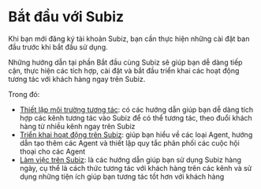 # Bắt đầu với Subiz

Khi bạn mới đăng ký tài khoản Subiz, bạn cần thực hiện những cài đặt ban đầu trước khi bắt đầu sử dụng.

Những hướng dẫn tại phần Bắt đầu cùng Subiz sẽ giúp bạn dễ dàng tiếp cận, thực hiện các tích hợp, cài đặt và bắt đầu triển khai các hoạt động tương tác với khách hàng ngay trên Subiz.

Trong đó:

* [Thiết lập môi trường tương tác](https://help.subiz.com/bat-dau-voi-subiz/thiet-lap-moi-truong-tuong-tac): có các hướng dẫn giúp bạn dễ dàng tích hợp các kênh tương tác vào Subiz để có thể tương tác, theo đuổi khách hàng từ nhiều kênh ngay trên Subiz
* [Triển khai hoạt động trên Subiz](https://help.subiz.com/bat-dau-voi-subiz/untitled): giúp bạn hiểu về các loại Agent, hướng dẫn tạo thêm các Agent và thiết lập quy tắc phân phối các cuộc hội thoại cho các Agent
* [Làm việc trên Subiz](https://help.subiz.com/bat-dau-voi-subiz/lam-viec-tren-subiz): là các hướng dẫn giúp bạn sử dụng Subiz hàng ngày, cụ thể là cách thức tương tác với khách hàng trên các kênh và sử dụng những tiện ích giúp bạn tương tác tốt hơn với khách hàng



